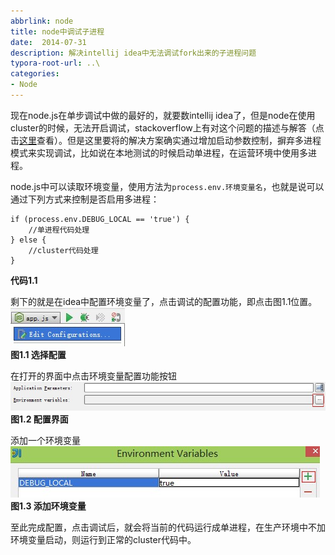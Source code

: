 ```yaml
---
abbrlink: node
title: node中调试子进程
date:  2014-07-31
description: 解决intellij idea中无法调试fork出来的子进程问题
typora-root-url: ..\
categories:
- Node
---
```


现在node.js在单步调试中做的最好的，就要数intellij idea了，但是node在使用cluster的时候，无法开启调试，stackoverflow上有对这个问题的描述与解答（点击[这里](http://stackoverflow.com/questions/16840623/how-to-debug-node-js-child-forked-process)查看）。但是这里要将的解决方案确实通过增加启动参数控制，摒弃多进程模式来实现调试，比如说在本地测试的时候启动单进程，在运营环境中使用多进程。

node.js中可以读取环境变量，使用方法为`process.env.环境变量名`，也就是说可以通过下列方式来控制是否启用多进程：


	if (process.env.DEBUG_LOCAL == 'true') {
	    //单进程代码处理
	} else {
	    //cluster代码处理
	}
**代码1.1**

剩下的就是在idea中配置环境变量了，点击调试的配置功能，即点击图1.1位置。  
![选择配置](/images/edit_config.jpg)  
**图1.1 选择配置**

在打开的界面中点击环境变量配置功能按钮  
![配置界面](/images/set_env_show.jpg)  
**图1.2 配置界面**

添加一个环境变量  
![添加环境变量](/images/add_env.jpg)  
**图1.3 添加环境变量**  

至此完成配置，点击调试后，就会将当前的代码运行成单进程，在生产环境中不加环境变量启动，则运行到正常的cluster代码中。
